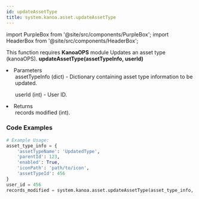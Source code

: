 ```yaml
---
id: updateAssetType
title: system.kanoa.asset.updateAssetType
---
```


import PurpleBox from '@site/src/components/PurpleBox';
import HeaderBox from '@site/src/components/HeaderBox';

<PurpleBox>This function requires <b>KanoaOPS</b> module</PurpleBox>
<HeaderBox header="Description">Updates an asset type (kanoaOPS).</HeaderBox>
<HeaderBox header="Syntax">
    <b>updateAssetType(assetTypeInfo, userId)</b>
    <li> Parameters <br />
        <ul>assetTypeInfo (dict) - Dictionary containing asset type information to be updated.</ul>
        <ul>userId (int) - User ID.</ul>
    </li>
    <li> Returns <br />
        <ul>records modified (int).</ul>
    </li>
</HeaderBox>

### Code Examples

```python
# Example Usage:
asset_type_info = {
    'assetTypeName': 'UpdatedType',
    'parentId': 123,
    'enabled': True,
    'iconPath': 'path/to/icon',
    'assetTypeId': 456
}
user_id = 456
records_modified = system.kanoa.asset.updateAssetType(asset_type_info, user_id)

